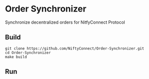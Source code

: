# Order Synchronizer

Synchronize decentralized orders for NitfyConnect Protocol

## Build

```shell
git clone https://github.com/NiftyConnect/Order-Synchronizer.git
cd Order-Synchronizer
make build
```

## Run

